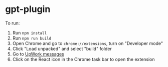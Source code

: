 # gpt-plugin

To run:

1. Run `npm install`
2. Run `npm run build`
3. Open Chrome and go to `chrome://extensions`, turn on "Developer mode"
4. Click "Load unpacked" and select "build" folder
5. Go to [UpWork messages](https://www.upwork.com/messages/)
6. Click on the React icon in the Chrome task bar to open the extension

